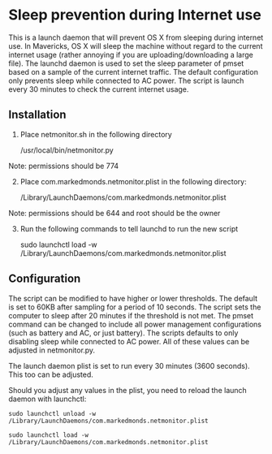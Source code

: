 Sleep prevention during Internet use
==============

This is a launch daemon that will prevent OS X from sleeping during internet use. In Mavericks, OS X will sleep the machine without regard to the current internet usage (rather annoying if you are uploading/downloading a large file). The launchd daemon is used to set the sleep parameter of pmset based on a sample of the current internet traffic. The default configuration only prevents sleep while connected to AC power. The script is launch every 30 minutes to check the current internet usage.

Installation
--------------

1) Place netmonitor.sh in the following directory

	/usr/local/bin/netmonitor.py

Note: permissions should be 774

2) Place com.markedmonds.netmonitor.plist in the following directory:

	/Library/LaunchDaemons/com.markedmonds.netmonitor.plist

Note: permissions should be 644 and root should be the owner

3) Run the following commands to tell launchd to run the new script

	sudo launchctl load -w /Library/LaunchDaemons/com.markedmonds.netmonitor.plist

Configuration
--------------

The script can be modified to have higher or lower thresholds. The default is set to 60KB after sampling for a period of 10 seconds. The script sets the computer to sleep after 20 minutes if the threshold is not met. The pmset command can be changed to include all power management configurations (such as battery and AC, or just battery). The scripts defaults to only disabling sleep while connected to AC power. All of these values can be adjusted in netmonitor.py.

The launch daemon plist is set to run every 30 minutes (3600 seconds). This too can be adjusted.

Should you adjust any values in the plist, you need to reload the launch daemon with launchctl:

	sudo launchctl unload -w /Library/LaunchDaemons/com.markedmonds.netmonitor.plist

	sudo launchctl load -w /Library/LaunchDaemons/com.markedmonds.netmonitor.plist
